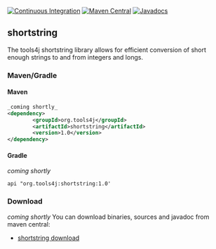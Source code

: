 [![Continuous Integration](https://github.com/tools4j/shortstring/workflows/Continuous%20Integration/badge.svg)](https://github.com/tools4j/shortstring/actions?query=workflow%3A%22Continuous+Integration%22)
[![Maven Central](https://img.shields.io/maven-central/v/org.tools4j/shortstring.svg)](https://search.maven.org/search?q=a:shortstring-*)
[![Javadocs](http://www.javadoc.io/badge/org.tools4j/shortstring.svg)](http://www.javadoc.io/doc/org.tools4j/shortstring)
## shortstring
The tools4j shortstring library allows for efficient conversion of short enough strings to and from integers and longs.


### Maven/Gradle

#### Maven
```xml
_coming shortly_
<dependency>
        <groupId>org.tools4j</groupId>
        <artifactId>shortstring</artifactId>
        <version>1.0</version>
</dependency>
```

#### Gradle
_coming shortly_
```
api "org.tools4j:shortstring:1.0'
```

### Download
_coming shortly_
You can download binaries, sources and javadoc from maven central:
* [shortstring download](https://search.maven.org/search?q=a:shortstring-*)

